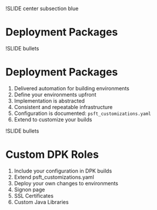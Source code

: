 !SLIDE center subsection blue

# Deployment Packages

!SLIDE bullets

# Deployment Packages

1. Delivered automation for building environments
1. Define your environments upfront
1. Implementation is abstracted
1. Consistent and repeatable infrastructure
1. Configuration is documented: `psft_customizations.yaml`
1. Extend to customize your builds

!SLIDE bullets

# Custom DPK Roles

1. Include your configuration in DPK builds
1. Extend psft_customizations.yaml
1. Deploy your own changes to environments
1. Signon page
1. SSL Certificates
1. Custom Java Libraries
